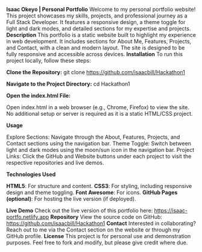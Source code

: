 **Isaac Okeyo | Personal Portfolio**
Welcome to my personal portfolio website! This project showcases my skills, projects, and professional journey as a Full Stack Developer. It features a responsive design, a theme toggle for light and dark modes, and detailed sections for my expertise and projects.
**Description**
This portfolio is a static website built to highlight my experience in web development. It includes sections for About Me, Features, Projects, and Contact, with a clean and modern layout. The site is designed to be fully responsive and accessible across devices.
**Installation**
To run this project locally, follow these steps:

**Clone the Repository:**
git clone https://github.com/isaacbill/Hackathon1


**Navigate to the Project Directory:**
cd Hackathon1


**Open the index.html File:**

Open index.html in a web browser (e.g., Chrome, Firefox) to view the site.
No additional setup or server is required as it is a static HTML/CSS project.



**Usage**

Explore Sections: Navigate through the About, Features, Projects, and Contact sections using the navigation bar.
Theme Toggle: Switch between light and dark modes using the moon/sun icon in the navigation bar.
Project Links: Click the GitHub and Website buttons under each project to visit the respective repositories and live demos.

**Technologies Used**

**HTML5**: For structure and content.
**CSS3**: For styling, including responsive design and theme toggling.
**Font Awesome**: For icons.
**GitHub Pages (optional)**: For hosting the live version (if deployed).

**Live Demo**
Check out the live version of this portfolio here: https://isaac-portfo.netlify.app
**Repository**
View the source code on GitHub: https://github.com/isaacbill/Hackathon1
**Contact**
Interested in collaborating? Reach out to me via the Contact section on the website or through my GitHub profile.
**License**
This project is for personal use and demonstration purposes. Feel free to fork and modify, but please give credit where due.

